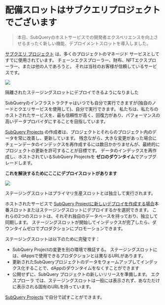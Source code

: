 # 配備スロットはサブクエリプロジェクトでございます

> 本日、SubQueryのホストサービスでの開発者エクスペリエンスを向上させるまったく新しい機能、デプロイメントスロットを導入しました。

[サブクエリ プロジェクト](https://project.subquery.network/) は、多くのプロジェクトのマネージド サービスとしてすでに使用されています。 チェーンエクスプローラー、財布、NFTエクスプローラー、または他の人であろうと。 それは当社のお客様が信頼しているサービスです。

![](https://miro.medium.com/max/1400/0*PugDgh6weZspRIO2)

隔離されたステージングスロットにデプロイできるようになりました

SubQueryのインフラストラクチャはいつでも自分で実行できますが(独自のノードとクエリサービスを使用して)、自分で実行できます。 私たちは、私たちのホストされたサービスを、最も信頼性が高く、回復力があり、パフォーマンスの高いデータプロバイダにすることを目指しています。

[SubQuery Projects](https://project.subquery.network/) の作成者は、プロジェクトとそれらのプロジェクト内のデータを常に改善し、更新しています。 残念ながら、大きな変更があった場合にチェーンデータのインデックスを再作成するには数日かかりませんが、最終的にプロジェクトの更新を許可することが目標です。 データのインデックスを再作成し、ホストされているSubQuery Projectsを **ゼロのダウンタイム**でアップグレードします。

**これを解決するためにここにデプロイスロットがあります**

![](https://miro.medium.com/max/1400/0*vQ33aqhn1eVllo5t)

ステージングスロットはプライマリ生産スロットとは独立して実行されます。

ホストされたサービスで [SubQuery Projectに新しいデプロイを作成する場合](https://project.subquery.network/)本番スロットまたはステージングスロットにデプロイするかを選択できます。 これらの2つのスロットは、それぞれ独自のデータベースを持っており、独立して同期します。 ステージングスロットが開始してインデックスが完了したら、ダウンタイムゼロでプロダクションにプロモーションできます。

ステージングスロットは以下のために完璧です：

-   SubQuery Projectの変更を別の環境で検証する。 ステージングスロットには、dAppsで使用できるプロダクションとは異なるURLがあります。
-   更新されたSubQueryプロジェクトのデータをウォームアップしてインデックス化することで、dAppのダウンタイムをなくすことができます
-   公開せずに、SubQuery プロジェクトの新しいリリースを準備します。 エクスプローラ では、ステージングスロットは一般には表示されず、あなただけに表示される固有のURLを持っています。

[SubQuery Projects](https://project.subquery.network/) で自分で試すことができます。
